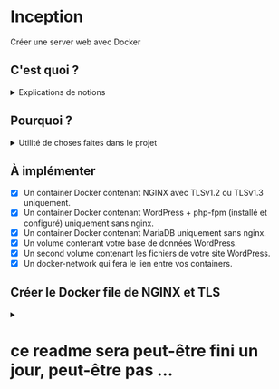 # Inception
Créer une server web avec Docker

## C'est quoi ?
<details><summary>Explications de notions</summary>

### C'est quoi Docker ?
Docker est une solution qui permet de faire tourner des application dans un environnement fermé appelé *container*. Docker à la capacité d'en faire tourner plusieurs en meme temps. Et permet d'assurer plus facilement la portabilité des services qui ceux trouvent toujours dans le meme environemment.
</br>*[source](https://docs.docker.com/get-started/overview/)*

### C'est quoi un Container ?
Un container est une methode de virtualtisation au niveau du systeme d'exploitation. Concrètement cela permet d'avoir des OS, CPU, memoires, reseaux... séparé tous en utilisant le meme kernel (celui de la machine host), ce qui est beaucoup moins lourd que un machine virtuelle.
</br>*[source 1](https://en.wikipedia.org/wiki/LXC) | [source 2](https://en.wikipedia.org/wiki/OS-level_virtualization)*


### C'est quoi la difference entre un processus et un service ?
Un processus est une application qui tourne par defaut.</br> Un service est une application que l'on doit lancer (par une commande). 
</br>[source](https://www.unixmen.com/managing-your-services-and-processes-in-linux/#:~:text=A%20process%20is%20simply%20an,the%20foreground%20or%20the%20background.&text=Service%20is%20a%20command%20which,services%20running%20in%20the%20background.)

### C'est quoi une image Docker ?
L'image docker est le fichier avec lequel le container va boot. Il est "l'etat de base/ par default" du container.
</br>*[source1](https://www.techtarget.com/searchitoperations/definition/Docker-image) | [source 2](https://www.theserverside.com/blog/Coffee-Talk-Java-News-Stories-and-Opinions/Dockerfile-vs-docker-compose-Whats-the-difference)*

### C'est quoi un Dockerfile ?
C'est un fichier qui permet de creer l'image du container.
</br>[source](https://www.theserverside.com/blog/Coffee-Talk-Java-News-Stories-and-Opinions/Dockerfile-vs-docker-compose-Whats-the-difference)

### C'est quoi un Docker Compose ?
docker-compose.yml est le fichier qui va permettre de lancer, arreter ... ces images.
</br>*[source](https://www.theserverside.com/blog/Coffee-Talk-Java-News-Stories-and-Opinions/Dockerfile-vs-docker-compose-Whats-the-difference)*


### C'est quoi TLS ?
C'est un protocole de cryptographie qui assure la securitee des donnees dans un resau. Il est par exemple le protocole de securite de HTTPS.
</br>*[source](https://en.wikipedia.org/wiki/Transport_Layer_Security)*


### C'est quoi NGINX ?
NGINX est un server HTTPm ici utilise comme reverse proxy, qui peut supporter beaucoup plus trafic simultanée que Apache par exemple.
</br>*[source](https://en.wikipedia.org/wiki/Nginx)*

### C'est quoi WordPress ?
Permet de creer le site de A a Z. **(a preciser)**
</br>*[source](https://fr.wikipedia.org/wiki/WordPress)*

### C'est quoi php-fpm ?
Le code PHP sera nos pages internet qui seront donc chercher puis envoyee par NGINX en fonction des requetes qui lui sont faites. FPM est donc un service qui va interpreter le code PHP chercher de potentiel donner dynamiques(dans la DB) avant de l'envoyer a NGINX en html qui lui va l'envoyer au client.
</br>*[source 1](https://www.youtube.com/watch?v=I_9-xWmkh28) | [source 2](https://www.youtube.com/watch?v=6QGskEOIS9E)*
  
### C'est quoi MariaDB ?
MariaDB est simplement un service qui va strocker nos donnees dans des "tables". Ce sera notre Data Base.

### C'est quoi un docker-network ?
De base Docker fait communiquer tous les containers entre eux via le docker network. Mais dans de nombreux cas on veut une configuration specifique au niveau de nos resaux. Comme isoler certain, en faire communiquer d'autre ou lier nos containers a la machine Hote. Tous cela est possible grace au plugin docker network
</br>*[source](https://www.youtube.com/watch?v=5grbXvV_DSk)*

### C'est quoi le PID1 ?
Le pid1 est le processus sur la machine qui porte le numero 1. 
Il a certaine particularitee : 
* When the process with pid 1 die for any reason, all other processes are killed with KILL signal
* When any process having children dies for any reason, its children are reparented to process with PID 1
* Many signals which have default action of Term do not have one for PID 1
Ca qui fait que si le programme n'est pas prevu pour tourner en PID1 il marche mal. C'est le cas de docker (voir source 2).
</br>*[source 1](https://vagga.readthedocs.io/en/latest/pid1mode.html) | [source 2](https://petermalmgren.com/signal-handling-docker/)*
  
</details>

## Pourquoi ?
<details><summary>Utilité de choses faites dans le projet</summary>

### Pourquoi faire un container par processus ?
  
### Pourquoi ne pas utiliser un container comme une VM ?
  Attention un container n'est pas une VM. Ils doivent etres utiliser diffremment.
  Par exemple si vous voulez faire une update dans le container et que executer simplement la commande d'update dans celui-ci l'image du container sera toujours sur l'ancienne version
  
</details>


## À implémenter
* [X] Un container Docker contenant NGINX avec TLSv1.2 ou TLSv1.3 uniquement.
* [X] Un container Docker contenant WordPress + php-fpm (installé et configuré) uniquement sans nginx.
* [X] Un container Docker contenant MariaDB uniquement sans nginx.
* [X] Un volume contenant votre base de données WordPress.
* [X] Un second volume contenant les fichiers de votre site WordPress.
* [X] Un docker-network qui fera le lien entre vos containers.

## Créer le Docker file de NGINX et TLS
<details><summary></summary>

</br>

C'est facultatif mais il est bien de mettre un moyen d'etre contacte dans dans les meta-donnees du container grace a `LABEL`.

`LABEL maintainer=name<mail@domain>`

---

Nous basons notre image sur une os `FORM` debian:buster dans notre cas. Ce sera la seul image que nous utiliserons de docker hub dans ce projet.

`FROM image_form_dockerhub:tag`

Le tag est une image specifique de l'image.

---

`RUN` est une commande qui permet de lancer des commande shell dans le container.

-it permet de mettre le container en mode interactif. Il reste ouvert et on peut ecrire dans sont shell.

--name pour nommer l'image

---

`ADD` permet de d'ajouter dans le container des fichier via la machine hote.

---

`WORKDIR` change le repertoire courant du container, toutes les commande du container seront execute dans ce repertoire

---

A chaque commande du Dockerfile un nouveau container est cree. L'image final du container est un superposition de ces containers appele "couche". Si l'image est re run les couches non changees ne sont pas rebuild. Si elles ont change tous est rebuild depuis la ligne qui a changee. Ainsi si on a un fichier que l'on veut `ADD` mais qui change beaucoup on va l'ajouter au dernier moment possible.

`ADD . /app` <- rebuild a partir d'ici si "." change</br>
`run install something` <- donc something est encore installe pour rien</br>

`run install something` <- something pas reinstalle car ne change pas</br>
`ADD . /app` <- rebuild a partir d'ici si "." change</br>

---

On va commencer par installer les service dont on a besoin.
* Tout d'abord on update les packages list depuis lesquelles on va telecharger et upgrade les packages.
* Puis install nginx
* Enfin install Openssl qui est un library qui a TLS 1.2

On va tous faire en une fois pour le faire en une couche.

```Dockerfile
RUN		apt-get update \
&&		apt-get clean \
&&		apt-get install nginx -y \
&&		apt-get install openssl -y
```

---


De base et dans un serveur normal nginx est par defaut :

`nginx -g daemon on`

Car un serveur fait plusieurs actions en meme temps et donc voulons que le service tourne en tache de fond.

Avec Docker nous allons mettre :

`CMD ["nginx", "-g", "daemon on;"]`

Car nous avons seulement 1 service par container. Il faut egalement souligner que sans cette option le container exit juste apres avoir run car il n'a plus rien a faire en premier plan.


---

Pour faire notre serveur web nous allons creer un container par service. Il serait donc pas pratique de faire `docker run -option image` pour chaque service. On a donc docker-compose qui est un fichier sous format yml qui va nous permettre de faire ca. 

Voici a quoi ressemble le service dans notre docker compose pour nginx-tls :

```yml
services: 
  nginx-tls:
    build: .
    container_name: nginx-tls
    ports:
      - "80:80"
      - "443:443"
    restart: always
```

---

Pour lancer vos containers faites `docker-compose run`  ou `docker-compose run -d` pour lancer le/s containers en tache de fond.

Pour vous faciliter la vie vous pouvez aussi utiliser --remove-orphans pour override un service qui serait deja en route mais qui aurai le meme nom, mais faites attention ducoup.

Si vous rencontrez une erreur du type 

` => ERROR [internal] load metadata for docker.io/library/debian:buster`

Ouvrez ~/.docker/config.json et modifier `credsStore` en `lcredStore`

Le fichier changer a chaque redemarrage donc vous pouvez mettre 

```sh
echo "{
  \"credStore\": \"desktop.exe\"
}" > ~/.docker/config.json
```

dans votre .bash/zshrc

---

Maintenant on va pourvoir passer a la configuration de nginx en tant que web server et reverse proxy

Tout d'abord on va creer un fichier en local sur la machine host avec une extension .conf.

Commencons par la config. http :

```
server { 
		listen 80; #ipv4
		listen [::]:80; #ipv6
		server_name login.42.fr www.login.42.fr;
		return 301 https://$server_name$request_uri; 
}
```

Nous voulons que toutes les requets http (port 80) en ipv4 ou ipv6 soit rediriger vers le port 443 (site en https).
* 301 : code html de redirection permanante
* https : envoyer sur port 443
* $server_name : variable nginx que nous avons initaliser avant
* $request_uri : variable nginx qui est l'endroit du site dans lequel est le user

Puis on fait la config https :

```
server {
	listen 443 ssl;
	listen [::]:443 ssl;

	ssl on; 
	ssl_certificate x;
	ssl_certificate_key y;

	server_name login.42.fr www.login.42.fr;

	location / { 
		root /var/www/html;
		index index.html index.htm index.nginx-debian.html;
	}
}
```

A cette etape il faut creer un certificat et un clef ssl sur la machine host avec `sudo openssl req x509 -nodes -days 3650 -newkey rsa:2048 -sha384 -keyout server-cert.key -out server-cert.crt` qui vous permez de creer une clef auto signer d'une validite de 10 ans avec une encryption sha384 appele server-cert.key et un certificat appele server-cert.crt

---

Nous allons maintenant rendre accessible nos fichier locaux dans notre container grace aux volumes.

Dans notre docker-compose on peut ajouter :

```
volumes:
      - ./requirements/nginx/conf/core.conf:/etc/nginx/conf.d/core.conf:ro #change location of volume in /home/hkovac/data
      - ./requirements/nginx/conf/auth_ssl:/var/ssl/:ro
```

local_dir/file:container_dir/file:readonly

Ces fichier sont juste des link donc quand vous allez les modifier en local ils seront update meme pendant le run time du container.

---

Nous allons donc modifier dans notre .conf

```
	ssl_certificate /var/ssl/server-cert.crt;
	ssl_certificate_key /var/ssl/server-cert.key;
```

---

Pour aider au debug de votre config vous pouvez lancer vo(s) containers en mode demon et faire `docker-compose exec nom_image bash` et apres avoir modier le fichier faire nginx -s reload dans le container.

---

Pour ce simplifier la vie on veut que lorsqu'on tape login.42.fr on soit rediriger vers notre ip local (chez moi 127.0.0.1).

Pour ce faire on modifie `/etc/hosts` :

```
127.0.0.1       localhost hkovac.42.fr www.hkovac.42.fr <- ici
127.0.1.1       inception-VirtualBox
```

</br>
<details><summary>source </summary>

* [Apprendre a faire un Dockerfile](https://putaindecode.io/articles/les-dockerfiles/)</br>
* [Docker RUN options](https://phoenixnap.com/kb/docker-run-command-with-examples)</br>
* [Toutes les commandes docker expliquee](https://buddy.works/tutorials/docker-commands-cheat-sheet)</br>
* [Comment fonctionne TLS](https://www.youtube.com/watch?v=7W7WPMX7arI)</br>
* [Laisser le container tourner (avec des daemon)](https://docs.docker.com/engine/security/rootless/#daemon)</br>
* [docker run -dt](https://www.youtube.com/watch?v=-i7LGwKsRSM)</br>
* [DockerFile best practices Doc](https://docs.docker.com/get-started/09_image_best/)</br>
* [DockerFile for NGINX Doc](https://docs.nginx.com/nginx/admin-guide/installing-nginx/installing-nginx-docker/)</br>
* [DockerFile Doc (keywords)](https://docs.docker.com/engine/reference/builder/)</br>
* [SSL on nginx](https://www.youtube.com/watch?v=wQcSql62zRo)</br>
* [Nginx Docker et Wordpress](https://www.youtube.com/watch?v=786dRn1Ioug)</br>

</details>

</details>


# ce readme sera peut-être fini un jour, peut-être pas ...

